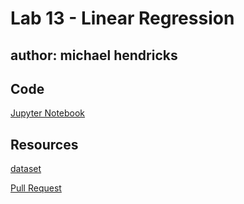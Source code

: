 # Lab 13 - Linear Regression

## author: michael hendricks

## Code

[Jupyter Notebook](regression.ipynb)

## Resources

[dataset](https://www.kaggle.com/nycopendata/high-schools)

[Pull Request](https://github.com/mhendricks96/linear-regression/pull/1)